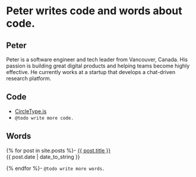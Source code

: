 # Peter writes code and words about code.

## Peter

Peter is a software engineer and tech leader from Vancouver, Canada. His passion is building great digital products and helping teams become highly effective. He currently works at a startup that develops a chat-driven research platform.



## Code
- [CircleType.js](http://circletype.labwire.ca)
- `@todo write more code.`

## Words
{% for post in site.posts %}- <a href="{{ site.baseurl }}{{ post.url }}">{{ post.title }}</a><br>{{ post.date | date_to_string }}<br>

{% endfor %}- `@todo write more words.`

